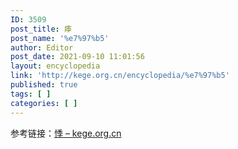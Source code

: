 ```yaml
---
ID: 3509
post_title: 痵
post_name: '%e7%97%b5'
author: Editor
post_date: 2021-09-10 11:01:56
layout: encyclopedia
link: 'http://kege.org.cn/encyclopedia/%e7%97%b5'
published: true
tags: [ ]
categories: [ ]
---
```

参考链接：<a href="http://kege.org.cn/encyclopedia/%e6%82%b8">悸 – kege.org.cn</a>